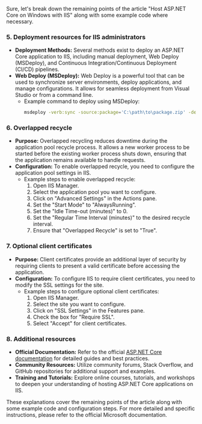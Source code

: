 Sure, let's break down the remaining points of the article "Host ASP.NET Core on Windows with IIS" along with some example code where necessary.

### 5. Deployment resources for IIS administrators
- **Deployment Methods:** Several methods exist to deploy an ASP.NET Core application to IIS, including manual deployment, Web Deploy (MSDeploy), and Continuous Integration/Continuous Deployment (CI/CD) pipelines.
- **Web Deploy (MSDeploy):** Web Deploy is a powerful tool that can be used to synchronize server environments, deploy applications, and manage configurations. It allows for seamless deployment from Visual Studio or from a command line.
  - Example command to deploy using MSDeploy:
    ```bash
    msdeploy -verb:sync -source:package='C:\path\to\package.zip' -dest:auto,computerName="https://server:8172/msdeploy.axd?site=mysite",username="username",password="password",authtype="Basic"
    ```

### 6. Overlapped recycle
- **Purpose:** Overlapped recycling reduces downtime during the application pool recycle process. It allows a new worker process to be started before the existing worker process shuts down, ensuring that the application remains available to handle requests.
- **Configuration:** To enable overlapped recycle, you need to configure the application pool settings in IIS.
  - Example steps to enable overlapped recycle:
    1. Open IIS Manager.
    2. Select the application pool you want to configure.
    3. Click on "Advanced Settings" in the Actions pane.
    4. Set the "Start Mode" to "AlwaysRunning".
    5. Set the "Idle Time-out (minutes)" to 0.
    6. Set the "Regular Time Interval (minutes)" to the desired recycle interval.
    7. Ensure that "Overlapped Recycle" is set to "True".

### 7. Optional client certificates
- **Purpose:** Client certificates provide an additional layer of security by requiring clients to present a valid certificate before accessing the application.
- **Configuration:** To configure IIS to require client certificates, you need to modify the SSL settings for the site.
  - Example steps to configure optional client certificates:
    1. Open IIS Manager.
    2. Select the site you want to configure.
    3. Click on "SSL Settings" in the Features pane.
    4. Check the box for "Require SSL".
    5. Select "Accept" for client certificates.

### 8. Additional resources
- **Official Documentation:** Refer to the official [ASP.NET Core documentation](https://docs.microsoft.com/aspnet/core/host-and-deploy/iis/) for detailed guides and best practices.
- **Community Resources:** Utilize community forums, Stack Overflow, and GitHub repositories for additional support and examples.
- **Training and Tutorials:** Explore online courses, tutorials, and workshops to deepen your understanding of hosting ASP.NET Core applications on IIS.

These explanations cover the remaining points of the article along with some example code and configuration steps. For more detailed and specific instructions, please refer to the official Microsoft documentation.